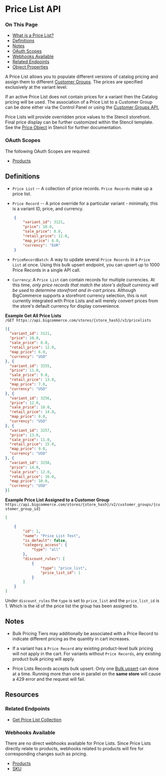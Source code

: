 # Price List API
<div class="otp" id="no-index">
	<h3> On This Page </h3>
	<ul>
        <li><a href="#pricelist_what-is-a-pricelist">What is a Price List?</a></li>
        <li><a href="#pricelist_definitions">Definitions</a></li>
        <li><a href="#pricelist_notes">Notes</a></li>
        <li><a href="#pricelist_oauth-scopes">OAuth Scopes</a></li>
        <li><a href="#pricelist_available-webhooks">Webhooks Available</a></li>
    		<li><a href="#pricelist_related-endpoints">Related Endpoints</a></li>
        <li><a href="#pricelist_object-properties">Object Properties</a></li>
	</ul>
</div>

A Price List allows you to populate different versions of catalog pricing and assign them to different [Customer Groups](/api-reference/customer-subscribers/customers-api). The prices are specified exclusively at the variant level. 

If an active Price List does not contain prices for a variant then the Catalog pricing will be used. The association of a Price List to a Customer Group can be done either via the Control Panel or using the [Customer Groups API.](/api-reference/customer-subscribers/customers-api)

Price Lists will provide overridden price values to the Stencil storefront. Final price display can be further customized within the Stencil template. See the [Price Object](https://stencil.bigcommerce.com/docs/price-object-properties) in Stencil for further documentation.

### OAuth Scopes
The following OAuth Scopes are required:
* [Products](/api-docs/getting-started/basics/authentication#authentication_oauth-scopes)

## Definitions

- `Price List` -- A collection of price records. `Price Records` make up a price list.
 
- `Price Record` --  A price override for a particular variant - minimally, this is a variant ID, price, and currency.
        
```json
	{
		"variant_id": 3121,
		"price": 10.0,
		"sale_price": 8.0,
		"retail_price": 12.0,
		"map_price": 6.0,
		"currency": "EUR"
	}
```

        
- `PriceRecordBatch`: A way to update several `Price Records` in a `Price List` at once. Using this bulk upsert endpoint, you can upsert up to 1000 Price Records in a single API call.

- `Currency`:  A `Price List` can contain records for multiple currencies. At this time, *only price records that match the store's default currency will be used to determine storefront and in-cart prices.* Although BigCommerce supports a storefront currency selection, this is not currently integrated with Price Lists and will merely convert prices from the store's default currency for display convenience.

<!--
title: "Example Price List"
subtitle: ""
lineNumbers: true
-->

**Example Get All Price Lists**  
`/GET https://api.bigcommerce.com/stores/{store_hash}/v3/pricelists`

```json
[{
  "variant_id": 3121,
  "price": 10.0,
  "sale_price": 8.0,
  "retail_price": 12.0,
  "map_price": 6.0,
  "currency": "USD"
}, {
  "variant_id": 3255,
  "price": 11.0,
  "sale_price": 9.0,
  "retail_price": 13.0,
  "map_price": 7.0,
  "currency": "USD"
}, {
  "variant_id": 3256,
  "price": 12.0,
  "sale_price": 10.0,
  "retail_price": 14.0,
  "map_price": 8.0,
  "currency": "USD"
}, {
  "variant_id": 3257,
  "price": 13.0,
  "sale_price": 11.0,
  "retail_price": 15.0,
  "map_price": 9.0,
  "currency": "USD"
}, {
  "variant_id": 3258,
  "price": 14.0,
  "sale_price": 12.0,
  "retail_price": 16.0,
  "map_price": 10.0,
  "currency": "USD"
}] 
```

<!--
title: "Example Price List assigned to a customer group"
subtitle: ""
lineNumbers: true
-->

**Example Price List Assigned to a Customer Group**  
`https://api.bigcommerce.com/stores/{store_hash}/v2/customer_groups/{customer_group_id}`

```json
[

    {
        "id": 1,
        "name": "Price List Test",
        "is_default": false,
        "category_access": {
            "type": "all"
        },
        "discount_rules": [
            {
                "type": "price_list",
                "price_list_id": 1
            }
        ]
    }
]
```

Under `discount_rules` the `type` is set to `price_list` and the `price_list_id` is 1. Which is the id of the price list the group has been assigned to.

## Notes

- Bulk Pricing Tiers may additionally be associated with a Price Record to indicate different pricing as the quantity in cart increases.
  
- If a variant has a `Price Record` any existing product-level bulk pricing will not apply in the cart.  For variants without `Price Records`, any existing product bulk pricing will apply.

- Price Lists Records accepts bulk upsert. Only one [Bulk upsert](https://developer.bigcommerce.com/api-reference/catalog/pricelists-api/price-lists-records/setpricelistrecordcollection) can done at a time. Running more than one in parallel on the **same store** will cause a 429 error and the request will fail. 

## Resources

### Related Endpoints
* [Get Price List Collection](/api-reference/catalog/pricelists-api/price-lists/getpricelistcollection)

### Webhooks Available

There are no direct webhooks available for Price Lists. Since Price Lists directly relate to products, webhooks related to products will fire for corresponding changes such as pricing. 

* [Products](/api-docs/getting-started/webhooks/webhook-events#webhook-events_products)
* [SKU](/api-docs/getting-started/webhooks/webhook-events#webhook-events_sku)
